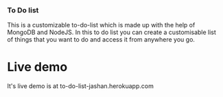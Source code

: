 ### To Do list
This is a customizable to-do-list which is made up with the help of MongoDB and NodeJS. In this to do list you can create a customisable list of things that you want to do and access it from anywhere you go.

# Live demo
It's live demo is at to-do-list-jashan.herokuapp.com
